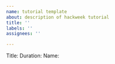 ```yaml
---
name: tutorial template
about: description of hackweek tutorial
title: ''
labels: ''
assignees: ''

---
```


Title:
Duration:
Name:
